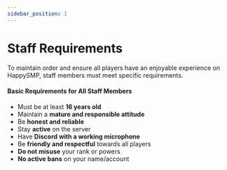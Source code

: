 ```yaml
---
sidebar_position: 1
---
```


# Staff Requirements

To maintain order and ensure all players have an enjoyable experience on HappySMP, staff members must meet specific requirements.

#### Basic Requirements for All Staff Members

* Must be at least **16 years old**
* Maintain a **mature and responsible attitude**
* Be **honest and reliable**
* Stay **active** on the server
* Have **Discord with a working microphone**
* Be **friendly and respectful** towards all players
* **Do not misuse** your rank or powers
* **No active bans** on your name/account
